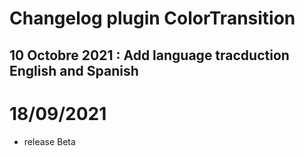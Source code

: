 # Changelog plugin ColorTransition

## 10 Octobre 2021 : Add language tracduction English and Spanish

# 18/09/2021

- release Beta
